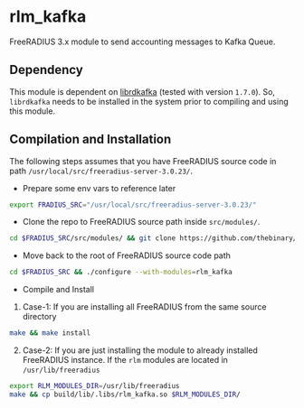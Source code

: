 # rlm_kafka

FreeRADIUS 3.x module to send accounting messages to Kafka Queue.

## Dependency
This module is dependent on [librdkafka](https://github.com/confluentinc/librdkafka) (tested with version `1.7.0`).  So, `librdkafka` needs to be installed in the system prior to compiling and using this module.

## Compilation and Installation

The following steps assumes that you have FreeRADIUS source code in path `/usr/local/src/freeradius-server-3.0.23/`.

- Prepare some env vars to reference later
```sh
export FRADIUS_SRC="/usr/local/src/freeradius-server-3.0.23/"
```

- Clone the repo to FreeRADIUS source path inside `src/modules/`.    
```sh
cd $FRADIUS_SRC/src/modules/ && git clone https://github.com/thebinary/rlm_kafka.git
```

- Move back to the root of FreeRADIUS source code path
```sh
cd $FRADIUS_SRC && ./configure --with-modules=rlm_kafka
```

- Compile and Install

1. Case-1: If you are installing all FreeRADIUS from the same source directory
```sh
make && make install
```

2. Case-2: If you are just installing the module to already installed FreeRADIUS instance. If the `rlm` modules are located in `/usr/lib/freeradius`
```sh
export RLM_MODULES_DIR=/usr/lib/freeradius
make && cp build/lib/.libs/rlm_kafka.so $RLM_MODULES_DIR/
```